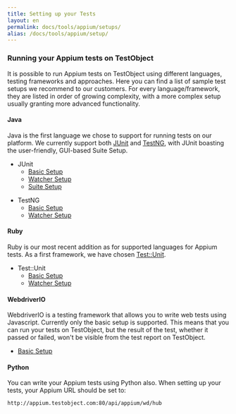 ```yaml
---
title: Setting up your Tests
layout: en
permalink: docs/tools/appium/setups/
alias: /docs/tools/appium/setup/
---
```

<h3>Running your Appium tests on TestObject</h3>

It is possible to run Appium tests on TestObject using different languages, testing frameworks and approaches. Here you can find a list of sample test setups we recommend to our customers. For every language/framework, they are listed in order of growing complexity, with a more complex setup usually granting more advanced functionality.

<h4 id="java">Java</h4>
Java is the first language we chose to support for running tests on our platform. We currently support both <a href="http://junit.org/">JUnit</a> and <a href="http://testng.org/doc/index.html">TestNG</a>, with JUnit boasting the user-friendly, GUI-based Suite Setup.

<ul>
    <li>JUnit<ul>
      <li><a href="junit/basic">Basic Setup</a></li>
      <li><a href="junit/watcher">Watcher Setup</a></li>
      <li><a href="junit/suites">Suite Setup</a></li>
    </ul></li>
</ul>
<ul>
    <li>TestNG<ul>
      <li><a href="testng/basic">Basic Setup</a></li>
      <li><a href="testng/watcher">Watcher Setup</a></li>
    </ul></li>
</ul>

<h4 id="ruby">Ruby</h4>
Ruby is our most recent addition as for supported languages for Appium tests. As a first framework, we have chosen <a href="https://github.com/test-unit/test-unit">Test::Unit</a>.

<ul>
    <li>Test::Unit<ul>
      <li><a href="testunit/basic">Basic Setup</a></li>
      <li><a href="testunit/watcher">Watcher Setup</a></li>
    </ul></li>
</ul>

<h4 id="webdriverio">WebdriverIO</h4>
WebdriverIO is a testing framework that allows you to write web tests using Javascript. Currently only the basic setup is supported. This means that you can run your tests on TestObject, but the result of the test, whether it passed or failed, won't be visible from the test report on TestObject.
<ul>
	<li><a href="webdriverio/basic">Basic Setup</a></li>
</ul>

<h4 id="python">Python</h4>
You can write your Appium tests using Python also. When setting up your tests, your Appium URL should be set to:

    http://appium.testobject.com:80/api/appium/wd/hub
